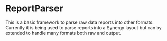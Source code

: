 # ReportParser
This is a basic framework to parse raw data reports into other formats.  Currently it is being used to parse reports into a Synergy layout but can by extended to handle many formats both raw and output.
